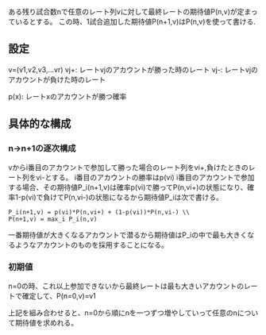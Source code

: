 ある残り試合数nで任意のレート列vに対して最終レートの期待値P(n,v)が定まっているとする。
この時、1試合追加した期待値P(n+1,v)はP(n,v)を使って書ける.

## 設定
v=(v1,v2,v3,...vr)
vj+: レートvjのアカウントが勝った時のレート
vj-: レートvjのアカウントが負けた時のレート

p(x): レートxのアカウントが勝つ確率

## 具体的な構成
### n→n+1の逐次構成
vからi番目のアカウントで参加して勝った場合のレート列をvi+,負けたときのレート列をvi-とする。
i番目のアカウントの勝率はp(vi)
i番目のアカウントで参加する場合、その期待値P_i(n+1,v)は確率p(vi)で勝ってP(n,vi+)の状態になり、確率1-p(vi)で負けてP(n,vi-)の状態になるから期待値P_iは次で書ける。

```
P_i(n+1,v) = p(vi)*P(n,vi+) + (1-p(vi))*P(n,vi-) \\
P(n+1,v) = max_i P_i(n,v)
```
一番期待値が大きくなるアカウントで潜るから期待値はP_iの中で最も大きくなるようなアカウントのものを採用することになる。

### 初期値
n=0の時、これ以上参加できないから最終レートは最も大きいアカウントのレートで確定して、P(n=0,v)=v1

上記を組み合わせると、n=0から順にnを一つずつ増やしていって任意のnについて期待値を求めれる。
